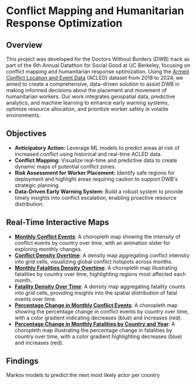 # Conflict Mapping and Humanitarian Response Optimization

## Overview

This project was developed for the Doctors Without Borders (DWB) track as part of the 6th Annual Datathon for Social Good at UC Berkeley, focusing on conflict mapping and humanitarian response optimization. Using the [Armed Conflict Location and Event Data](https://acleddata.com/) (ACLED) dataset from 2018 to 2024, we aimed to create a comprehensive, data-driven solution to assist DWB in making informed decisions about the placement and movement of humanitarian workers. Our work integrates geospatial data, predictive analytics, and machine learning to enhance early warning systems, optimize resource allocation, and prioritize worker safety in volatile environments.

## Objectives
- **Anticipatory Action:** Leverage ML models to predict areas at risk of increased conflict using historical and real-time ACLED data.
- **Conflict Mapping:** Visualize real-time and predictive data to create dynamic maps of potential conflict zones.
- **Risk Assessment for Worker Placement:** Identify safe regions for deployment and highlight areas requiring caution to support DWB's strategic planning.
- **Data-Driven Early Warning System:** Build a robust system to provide timely insights into conflict escalation, enabling proactive resource distribution.

## Real-Time Interactive Maps
- **[Monthly Conflict Events](https://anoutsala.github.io/Conflict-Mapping-and-Humanitarian-Response-Optimization/conflict_visualizations/monthly_conflict_events.html)**: A choropleth map showing the intensity of conflict events by country over time, with an animation slider for exploring monthly changes.
- **[Conflict Density Overtime](https://anoutsala.github.io/Conflict-Mapping-and-Humanitarian-Response-Optimization/conflict_visualizations/conflict_density.html)**: A density map aggregating conflict intensity into grid cells, visualizing global conflict hotspots across months.
- **[Monthly Fatalities Density Overtime](https://anoutsala.github.io/Conflict-Mapping-and-Humanitarian-Response-Optimization/conflict_visualizations/monthly_fatalities.html)**: A choropleth map illustrating fatalities by country over time, highlighting regions most affected each month.
- **[Fatality Density Over Time](https://anoutsala.github.io/Conflict-Mapping-and-Humanitarian-Response-Optimization/conflict_visualizations/fatality_density.html)**: A density map aggregating fatality counts into grid cells, providing insights into the spatial distribution of fatal events over time.
- **[Percentage Change in Monthly Conflict Events](https://anoutsala.github.io/Conflict-Mapping-and-Humanitarian-Response-Optimization/conflict_visualizations/percent_change_events.html)**: A choropleth map showing the percentage change in conflict events by country over time, with a color gradient indicating decreases (blue) and increases (red).
- **[Percentage Change in Monthly Fatalities by Country and Year](https://anoutsala.github.io/Conflict-Mapping-and-Humanitarian-Response-Optimization/conflict_visualizations/percent_change_fatalities.html)**: A choropleth map illustrating the percentage change in fatalities by country over time, with a color gradient highlighting decreases (blue) and increases (red).

## Findings
Markov models to predict the next most likely actor per country
